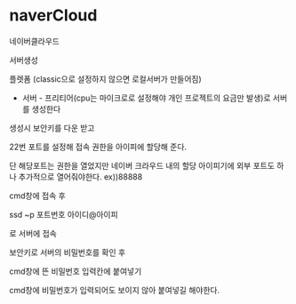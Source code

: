 # naverCloud

네이버클라우드 

서버생성 

플렛폼 (classic으로 설정하지 않으면 로컬서버가 만들어짐)
- 서버 - 프리티어(cpu는 마이크로로 설정해야 개인 프로젝트의 요금만 발생)로
서버를 생성한다

생성시 보안키를 다운 받고 

22번 포트를 설정해 접속 권한을 아이피에 할당해 준다.

단 해당포트는 권한을 열었지만 네이버 크라우드 내의 할당 아이피기에
외부 포트도 하나 추가적으로 열어줘야한다.
ex))88888

cmd창에 접속 후 

ssd ~p 포트번호 아이디@아이피

로 서버에 접속 

보안키로 서버의 비밀번호를 확인 후 

cmd창에 뜬 비밀번호 입력칸에 붙여넣기 

cmd창에 비밀번호가 입력되어도 보이지 않아 붙여넣길 해야한다.





